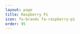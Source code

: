 ```yaml
---
layout: page
title: Raspberry Pi
icon: fa-brands fa-raspberry-pi
order: 95
---
```


<script>
  location.href = '/categories/raspberry-pi/';    
</script>
